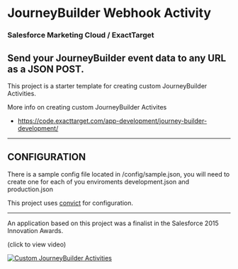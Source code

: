 # JourneyBuilder Webhook Activity

### Salesforce Marketing Cloud / ExactTarget
## Send your JourneyBuilder event data to any URL as a JSON POST.

This project is a starter template for creating custom JourneyBuilder Activities.

More info on creating custom JourneyBuilder Activites
- https://code.exacttarget.com/app-development/journey-builder-development/

---
## CONFIGURATION

There is a sample config file located in /config/sample.json, you will need to create one for each of you enviroments development.json and production.json 

This project uses  [convict](https://github.com/mozilla/node-convict) for configuration.

---
An application based on this project was a finalist in the Salesforce 2015 Innovation Awards. 

(click to view video)

[![Custom JourneyBuilder Activities](http://jeff.walstrom.net/media/innovation-video.png)](https://youtu.be/stdPOUfLXeg "Custom JourneyBuilder Activities")
